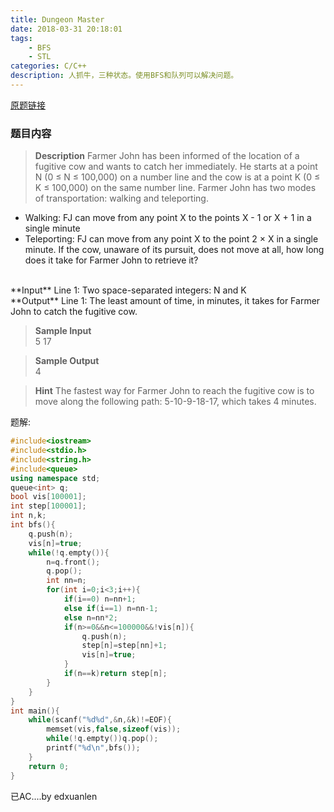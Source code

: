 ```yaml
---
title: Dungeon Master
date: 2018-03-31 20:18:01
tags: 
    - BFS
    - STL
categories: C/C++
description: 人抓牛，三种状态。使用BFS和队列可以解决问题。
---
```

[原题链接](http://poj.org/problem?id=3278)
### 题目内容

> **Description**
Farmer John has been informed of the location of a fugitive cow and wants to catch her immediately. He starts at a point N (0 ≤ N ≤ 100,000) on a number line and the cow is at a point K (0 ≤ K ≤ 100,000) on the same number line. Farmer John has two modes of transportation: walking and teleporting.
* Walking: FJ can move from any point X to the points X - 1 or X + 1 in a single minute
* Teleporting: FJ can move from any point X to the point 2 × X in a single minute.
If the cow, unaware of its pursuit, does not move at all, how long does it take for Farmer John to retrieve it?
<br>
**Input**
Line 1: Two space-separated integers: N and K
<br>
**Output**
Line 1: The least amount of time, in minutes, it takes for Farmer John to catch the fugitive cow.

> **Sample Input**
> <br>
5 17

> **Sample Output**
> <br>
4

> **Hint**
The fastest way for Farmer John to reach the fugitive cow is to move along the following path: 5-10-9-18-17, which takes 4 minutes.

题解:
```C++
#include<iostream>
#include<stdio.h>
#include<string.h>
#include<queue>
using namespace std;
queue<int> q;
bool vis[100001];
int step[100001];
int n,k;
int bfs(){
	q.push(n);
	vis[n]=true;
	while(!q.empty()){
		n=q.front();
		q.pop();
		int nn=n;
		for(int i=0;i<3;i++){
			if(i==0) n=nn+1;
			else if(i==1) n=nn-1;
			else n=nn*2;
			if(n>=0&&n<=100000&&!vis[n]){
				q.push(n);
				step[n]=step[nn]+1;
				vis[n]=true;
			}
			if(n==k)return step[n];
		}
	}
}
int main(){
	while(scanf("%d%d",&n,&k)!=EOF){
		memset(vis,false,sizeof(vis));
		while(!q.empty())q.pop();
		printf("%d\n",bfs());
	}
	return 0;
}
```

已AC....by edxuanlen

